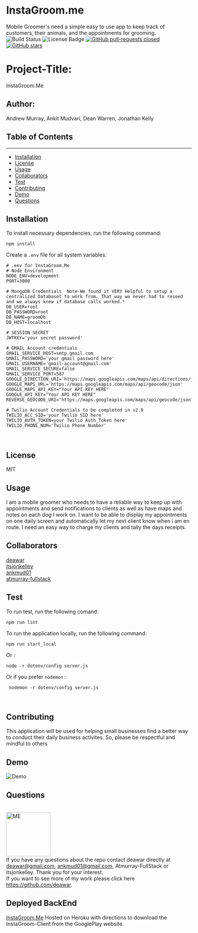 # InstaGroom.me
Mobile Groomer's need a simple easy to use app to keep track of customers, their animals, and the appointments for grooming. 
​
![Build Status](https://img.shields.io/badge/build-passing-brightgreen?style=plastic)
        <img src="https://img.shields.io/badge/license-MIT-green?style=plastic" alt="License Badge">  [![GitHub pull-requests closed](https://img.shields.io/github/issues-pr-closed/deawar/InstaGroom.me.svg?style=plastic)](https://GitHub.com/deawar/InstaGroom.me/pull/) [![GitHub stars](https://img.shields.io/github/stars/deawar/InstaGroom.me.svg?style=social&label=Star&maxAge=2592000)](https://GitHub.com/deawar/InstaGroom.me/stargazers/)
​
# Project-Title: 
InstaGroom.Me
​
## Author: 
Andrew Murray, Ankit Mudvari, Dean Warren, Jonathan Kelly
​
## Table of Contents
--------------------
* [Installation](#installation)
* [License](#license)
* [Usage](#usage)
* [Collaborators](#collaborators)
* [Test](#test)
* [Contributing](#contributing)
* [Demo](#demo)
* [Questions](#questions)
​
## Installation
To install necessary dependencies, run the following command:<br>
```
npm install
```
Create a `.env` file for all system variables:
```
# .env for InstaGroom.Me
# Node Environment
NODE_ENV=development
PORT=3000
​
# MongoDB Credentials  Note-We found it VERY Helpful to setup a centralized Databaset to work from. That way we never had to reseed and we always knew if database calls worked.*
DB_USER=root
DB_PASSWORD=root
DB_NAME=groomDb
DB_HOST=localhost
​
# SESSION SECRET
JWTKEY='your secret password'
​
# GMAIL Account credentials
GMAIL_SERVICE_HOST=smtp.gmail.com
GMAIL_PASSWORD='your gmail password here'
GMAIL_USERNAME='gmail-account@gmail.com'
GMAIL_SERVICE_SECURE=false
GMAIL_SERVICE_PORT=587
GOOGLE_DIRECTION_URI='https://maps.googleapis.com/maps/api/directions/json?'
GOOGLE_MAPS_URL='https://maps.googleapis.com/maps/api/geocode/json'
GOOGLE_MAPS_API_KEY="Your API KEY HERE"
GOOGLE_API_KEY="Your API KEY HERE"
REVERSE_GEOCODE_URI='https://maps.googleapis.com/maps/api/geocode/json?'
​
# Twilio Account Credentials to be completed in v2.0
TWILIO_ACC_SID='your Twilio SID here'
TWILIO_AUTH_TOKEN=your Twilio Auth_Token here'
TWILIO_PHONE_NUM='Twilio Phone Number'
```
​
## License
MIT
​
## Usage
I am a mobile groomer who needs to have a reliable way to keep up with appointments and send notifications to clients as well as have maps and notes on each dog I work on. I want to be able to display my appointments on one daily screen and automatically let my next client know when i am en route. I need an easy way to charge my clients and tally the days receipts. 
​
## Collaborators
[deawar](https://github.com/deawar)<br>[itsjonkelley](https://github.com/itsjonkelley)<br>[ankmud01](https://github.com/ankmud01)<br>[atmurray-fullstack](https://github.com/atmurray-fullstack)
​
​
## Test
To run test, run the following comand:<br>
```
npm run lint
```
To run the application locally, run the following command:<br>
```
npm run start_local
```
Or :<br>
```
node -r dotenv/config server.js 
```
Or if you prefer `nodemon` :<br>
```
 nodemon -r dotenv/config server.js
```
​
## Contributing
This application will be used for helping small businesses find a better way to conduct their daily business activites. So, please be respectful and mindful to others
​
<br>

## Demo
<img src="https://github.com/deawar/InstaGroom.me/blob/master/public/img/Instagroom.Me.gif?raw=true" alt="Demo">
​<br>

## Questions

​<br>
<img src="https://avatars1.githubusercontent.com/u/15312495?s=400&u=ca57805f0913479f15a13ed8e5a1577eb95c0926&v=4" alt="ME" width="120" height="120"><br>
If you have any questions about the repo contact deawar directly at deawar@gmail.com, ankmud01@gmail.com, Atmurray-FullStack or itsjonkelley. Thank you for your interest.<br>
If you want to see more of my work please click here https://github.com/deawar.
​
## Deployed BackEnd
[InstaGroom.Me](https://www.instagroome.me) Hosted on Heroku with directions to download the InstaGroom-Client from the GooglePlay website.